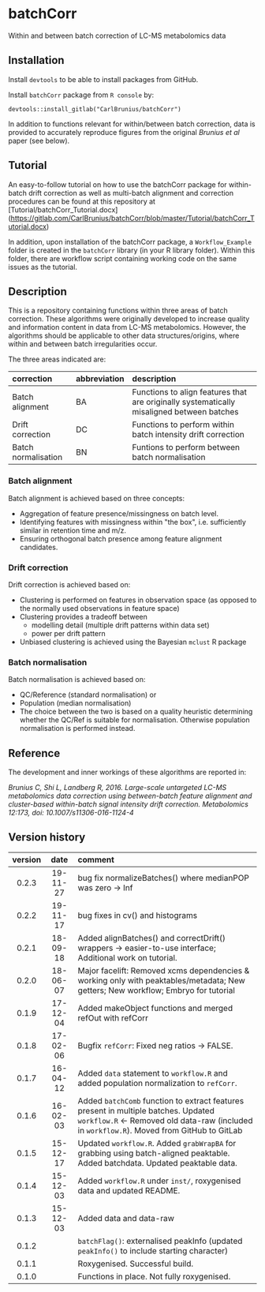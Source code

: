 # batchCorr
Within and between batch correction of LC-MS metabolomics data

## Installation
Install `devtools` to be able to install packages from GitHub.

Install `batchCorr` package from `R console` by:

`devtools::install_gitlab("CarlBrunius/batchCorr")`

In addition to functions relevant for within/between batch correction, data is provided to accurately reproduce figures from the original *Brunius et al* paper (see below).

## Tutorial
An easy-to-follow tutorial on how to use the batchCorr package for within-batch drift correction as well as multi-batch alignment and correction procedures can be found at this repository at [Tutorial/batchCorr_Tutorial.docx] (https://gitlab.com/CarlBrunius/batchCorr/blob/master/Tutorial/batchCorr_Tutorial.docx)

In addition, upon installation of the batchCorr package, a `Workflow_Example` folder is created in the `batchCorr` library (in your R library folder). Within this folder, there are workflow script containing working code on the same issues as the tutorial.

## Description
This is a repository containing functions within three areas of batch correction. These algorithms were originally developed 
to increase quality and information content in data from LC-MS metabolomics. However, the algorithms should be applicable to 
other data structures/origins, where within and between batch irregularities occur.

The three areas indicated are:

correction | abbreviation | description
:--- | :----------- | :----------
Batch alignment | BA | Functions to align features that are originally systematically misaligned between batches
Drift correction | DC | Functions to perform within batch intensity drift correction
Batch normalisation | BN | Funtions to perform between batch normalisation

### Batch alignment 
Batch alignment is achieved based on three concepts:
- Aggregation of feature presence/missingness on batch level.
- Identifying features with missingness within "the box", i.e. sufficiently similar in retention time and m/z.
- Ensuring orthogonal batch presence among feature alignment candidates.

### Drift correction
Drift correction is achieved based on:
- Clustering is performed on features in observation space (as opposed to the normally used observations in feature space)
- Clustering provides a tradeoff between 
  - modelling detail (multiple drift patterns within data set)
  - power per drift pattern
- Unbiased clustering is achieved using the Bayesian `mclust` R package

### Batch normalisation
Batch normalisation is achieved based on:
- QC/Reference (standard normalisation) or
- Population (median normalisation)
- The choice between the two is based on a quality heuristic determining whether the QC/Ref is suitable for normalisation. Otherwise population normalisation is performed instead.

## Reference
The development and inner workings of these algorithms are reported in:

*Brunius C, Shi L, Landberg R, 2016. Large-scale untargeted LC-MS metabolomics data correction using between-batch feature alignment and cluster-based within-batch signal intensity drift correction. Metabolomics 12:173, doi: 10.1007/s11306-016-1124-4*

## Version history
version | date  | comment
:-----: | :---: | :------
0.2.3 | 19-11-27 | bug fix normalizeBatches() where medianPOP was zero -> Inf
0.2.2 | 19-11-17 | bug fixes in cv() and histograms
0.2.1 | 18-09-18 | Added alignBatches() and correctDrift() wrappers -> easier-to-use interface; Additional work on tutorial.
0.2.0 | 18-06-07 | Major facelift: Removed xcms dependencies & working only with peaktables/metadata; New getters; New workflow; Embryo for tutorial
0.1.9 | 17-12-04 | Added makeObject functions and merged refOut with refCorr
0.1.8 | 17-02-06 | Bugfix `refCorr`: Fixed neg ratios -> FALSE.
0.1.7 | 16-04-12 | Added `data` statement to `workflow.R` and added population normalization to `refCorr`.
0.1.6 | 16-02-03 | Added `batchComb` function to extract features present in multiple batches. Updated `workflow.R` <- Removed old data-raw (included in `workflow.R`). Moved from GitHub to GitLab
0.1.5 | 15-12-17 | Updated `workflow.R`. Added `grabWrapBA` for grabbing using batch-aligned peaktable. Added batchdata. Updated peaktable data.
0.1.4 | 15-12-03 | Added `workflow.R` under `inst/`, roxygenised data and updated README.
0.1.3 | 15-12-03 | Added data and data-raw
0.1.2 | | `batchFlag()`: externalised peakInfo (updated `peakInfo()` to include starting character) 
0.1.1 | | Roxygenised. Successful build.
0.1.0 | | Functions in place. Not fully roxygenised.


